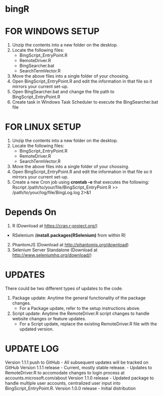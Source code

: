 # bingR


FOR WINDOWS SETUP
=================
1. Unzip the contents into a new folder on the desktop.
2. Locate the following files:
	- BingScript_EntryPoint.R
	- RemoteDriver.R
	- BingSearcher.bat
	- SearchTermVector.R
3. Move the above files into a single folder of your choosing.
4. Open BingScript_EntryPoint.R and edit the information in that file so it mirrors your current set-up.
5. Open BingSearcher.bat and change the file path to BingScript_EntryPoint.R
6. Create task in Windows Task Scheduler to execute the BingSearcher.bat file


FOR LINUX SETUP
===============
1. Unzip the contents into a new folder on the desktop.
2. Locate the following files:
	- BingScript_EntryPoint.R
	- RemoteDriver.R
	- SearchTermVector.R
3. Move the above files into a single folder of your choosing.
4. Open BingScript_EntryPoint.R and edit the information in that file so it mirrors your current set-up.
7. Create a new Cron job using <b>crontab -e</b> that executes the following:<br>
 Rscript /path/to/your/file/BingScript_EntryPoint.R >> /path/to/your/log/file/BingLog.log 2>&1
  
  
Depends On
==========
1. R (Download at https://cran.r-project.org/)
  - RSelenium (<b>install.packages(RSelenium)</b> from within R)
2. PhantomJS (Download at http://phantomjs.org/download) 
3. Selenium Server Standalone (Download at http://www.seleniumhq.org/download/)

UPDATES
=======
There could be two different types of updates to the code.

1. Package update: Anytime the general functionality of the package changes. 
	- For a Package update, refer to the setup instructions above.
2. Script update: Anytime the RemoteDriver.R script changes to handle website changes or feature updates.
	- For a Script update, replace the existing RemoteDriver.R file with the updated version.



UPDATE LOG
==========
Version 1.1.1 push to GitHub
	- All subsequent updates will be tracked on GitHub
Version 1.1.1 release
	- Current, mostly stable release. 
	- Updates to RemoteDriver.R to accomodate changes to login process at accounts.microsoft.com/about 
Version 1.1.0 release
	- Updated package to handle multiple user accounts, centralized user input into BingScript_EntryPoint.R.
Version 1.0.0 release
	- Initial distribution
